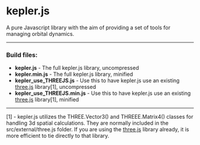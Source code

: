 # kepler.js
A pure Javascript library with the aim of providing a set of tools for managing orbital dynamics.

---

### Build files:
* **kepler.js** - The full kepler.js library, uncompressed
* **kepler.min.js** - The full kepler.js library, minified
* **kepler_use_THREEJS.js** - Use this to have kepler.js use an existing [three.js][threejs] library[1], uncompressed
* **kepler_use_THREEJS.min.js** - Use this to have kepler.js use an existing [three.js][threejs] library[1], minified

---
[1] - kepler.js utilizes the THREE.Vector3() and THREEE.Matrix4() classes for handling 3d spatial calculations.  They are normally included in the src/external/three.js folder.  If you are using the [three.js][threejs] library already, it is more efficient to tie directly to that library. 

[threejs]: https://github.com/mrdoob/three.js/
